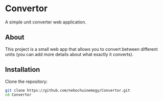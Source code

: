 # Convertor

A simple unit converter web application.

## About

This project is a small web app that allows you to convert between different units (you can add more details about what exactly it converts).

## Installation

Clone the repository:

```bash
git clone https://github.com/nehochuinemogy/Convertor.git
cd Convertor
